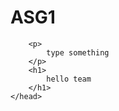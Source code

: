 # ASG1
<html>
    <head>
        <style>
            .h1{
            color : green;
            }
        </style>

        <p>
            type something 
        </p>
        <h1>
            hello team
        </h1>
    </head>
</html>